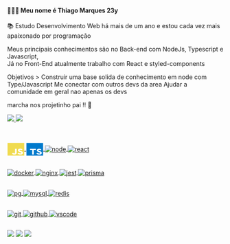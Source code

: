 #### 👨🏻‍🚀 Meu nome é Thiago Marques 23y
📚 Estudo Desenvolvimento Web há mais de um ano e estou cada vez mais apaixonado por programação

Meus principais conhecimentos são no Back-end com NodeJs, Typescript e Javascript,<br>
Já no Front-End atualmente trabalho com React e styled-components

Objetivos >
Construir uma base solida de conhecimento em node com Type/Javascript
Me conectar com outros devs da area
Ajudar a comunidade em geral nao apenas os devs

marcha nos projetinho pai !! 🚀

<div>
  <a href="https://github.com/zmarques">
  <img height="145m" src="https://github-readme-stats.vercel.app/api?username=zmarques&show_icons=true&theme=dark&include_all_commits=true&count_private=true"/>
  <img height="145m" src="https://github-readme-stats.vercel.app/api/top-langs/?username=zmarques&layout=compact&langs_count=7&theme=dark"/>
</div>
  
<div style="display: inline_block"><br>
  
  ##
  
  <img align="center" alt="Js" height="30" width="40" src="https://raw.githubusercontent.com/devicons/devicon/master/icons/javascript/javascript-plain.svg">
  <img align="center" alt="Ts" height="30" width="40" src="https://raw.githubusercontent.com/devicons/devicon/master/icons/typescript/typescript-plain.svg">
  <img align="center" alt="node" height="30" width="40" src="https://symbols.getvecta.com/stencil_89/65_nodejs-icon.40ac81e939.svg">
  <img align="center" alt="react" height="30" width="40" src="https://www.vectorlogo.zone/logos/reactjs/reactjs-icon.svg">
  
  ##
  
  <img align="center" alt="docker" height="30" width="40" src="https://symbols.getvecta.com/stencil_78/87_docker-icon.6c5f4022d3.svg">
  <img align="center" alt="nginx" height="30" width="40" src="https://symbols.getvecta.com/stencil_89/48_nginx-icon.09661a73ff.svg">
  
  <img align="center" alt="jest" height="30" width="40" src="https://symbols.getvecta.com/stencil_85/20_jest-icon.aff64ab210.svg">
  <img align="center" alt="prisma" height="30" width="40" src="https://symbols.getvecta.com/stencil_261/35_prisma.3acb052337.svg">

  ##
  
  <img align="center" alt="pg" height="30" width="40" src="https://symbols.getvecta.com/stencil_261/33_postgresql.2657499023.svg">
  <img align="center" alt="mysql" height="30" width="40" src="https://symbols.getvecta.com/stencil_261/27_mysql.4e2ff8ff6c.svg">
  <img align="center" alt="redis" height="30" width="30" src="https://symbols.getvecta.com/stencil_94/51_redis-icon.61d14dc02a.svg">
  
  
  ##
  
  <img align="center" alt="git" height="30" width="30" src="https://www.vectorlogo.zone/logos/git-scm/git-scm-icon.svg">
  <img align="center" alt="github" height="30" width="30" src="https://www.vectorlogo.zone/logos/github/github-tile.svg">
  <img align="center" alt="vscode" height="30" width="30" src="https://www.vectorlogo.zone/logos/visualstudio_code/visualstudio_code-icon.svg">
  
</div>
  
 ##
  
<div> 
  
  <a href="https://www.instagram.com/thiago_marqu3s/" target="_blank"><img src="https://img.shields.io/badge/-Instagram-%23E4405F?style=for-the-badge&logo=instagram&logoColor=white" target="_blank"></a>
  <a href = "mailto:contato.tmarques@gmail.com"><img src="https://img.shields.io/badge/-Gmail-%23333?style=for-the-badge&logo=gmail&logoColor=white" target="_blank"></a>
  <a href="https://www.linkedin.com/in/thiago-marques-6a646b214/" target="_blank"><img src="https://img.shields.io/badge/-LinkedIn-%230077B5?style=for-the-badge&logo=linkedin&logoColor=white" target="_blank"></a>
  
</div>
